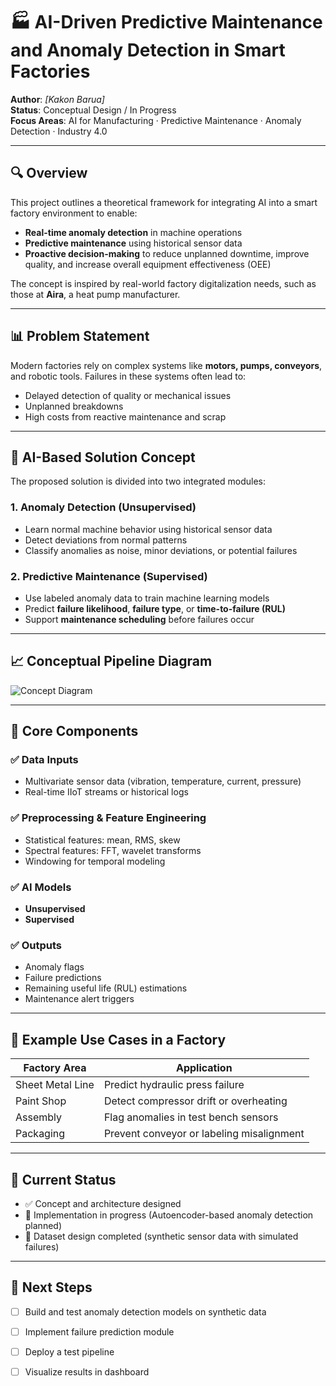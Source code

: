 # 🏭 AI-Driven Predictive Maintenance and Anomaly Detection in Smart Factories

**Author**: *[Kakon Barua]*  
**Status**: Conceptual Design / In Progress  
**Focus Areas**: AI for Manufacturing · Predictive Maintenance · Anomaly Detection · Industry 4.0

---

## 🔍 Overview

This project outlines a theoretical framework for integrating AI into a smart factory environment to enable:

- **Real-time anomaly detection** in machine operations
- **Predictive maintenance** using historical sensor data
- **Proactive decision-making** to reduce unplanned downtime, improve quality, and increase overall equipment effectiveness (OEE)

The concept is inspired by real-world factory digitalization needs, such as those at **Aira**, a heat pump manufacturer.

---

## 📊 Problem Statement

Modern factories rely on complex systems like **motors, pumps, conveyors**, and robotic tools. Failures in these systems often lead to:

- Delayed detection of quality or mechanical issues
- Unplanned breakdowns
- High costs from reactive maintenance and scrap

---

## 🧠 AI-Based Solution Concept

The proposed solution is divided into two integrated modules:

### 1. **Anomaly Detection (Unsupervised)**

- Learn normal machine behavior using historical sensor data
- Detect deviations from normal patterns
- Classify anomalies as noise, minor deviations, or potential failures

### 2. **Predictive Maintenance (Supervised)**

- Use labeled anomaly data to train machine learning models
- Predict **failure likelihood**, **failure type**, or **time-to-failure (RUL)**
- Support **maintenance scheduling** before failures occur

---

## 📈 Conceptual Pipeline Diagram

![Concept Diagram](images/predictive_maintenance_diagram.png)

---

## 🧩 Core Components

### ✅ Data Inputs
- Multivariate sensor data (vibration, temperature, current, pressure)
- Real-time IIoT streams or historical logs

### ✅ Preprocessing & Feature Engineering
- Statistical features: mean, RMS, skew
- Spectral features: FFT, wavelet transforms
- Windowing for temporal modeling

### ✅ AI Models
- **Unsupervised**
- **Supervised**

### ✅ Outputs
- Anomaly flags
- Failure predictions
- Remaining useful life (RUL) estimations
- Maintenance alert triggers

---

## 🧠 Example Use Cases in a Factory

| Factory Area | Application |
|--------------|-------------|
| Sheet Metal Line | Predict hydraulic press failure |
| Paint Shop | Detect compressor drift or overheating |
| Assembly | Flag anomalies in test bench sensors |
| Packaging | Prevent conveyor or labeling misalignment |

---

## 📌 Current Status

- ✅ Concept and architecture designed
- 🔄 Implementation in progress (Autoencoder-based anomaly detection planned)
- 📌 Dataset design completed (synthetic sensor data with simulated failures)

---

## 🧭 Next Steps

- [ ] Build and test anomaly detection models on synthetic data
- [ ] Implement failure prediction module
- [ ] Deploy a test pipeline
- [ ] Visualize results in dashboard




